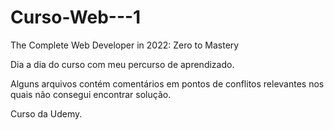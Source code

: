 # Curso-Web---1
 The Complete Web Developer in 2022: Zero to Mastery

Dia a dia do curso com meu percurso de aprendizado.

Alguns arquivos contém comentários em pontos de conflitos relevantes nos quais não consegui encontrar solução.

Curso da Udemy.
